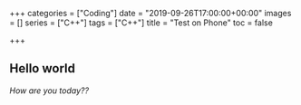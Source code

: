 +++
categories = ["Coding"]
date = "2019-09-26T17:00:00+00:00"
images = []
series = ["C++"]
tags = ["C++"]
title = "Test on Phone"
toc = false

+++
## Hello world

_How are you today??_ 